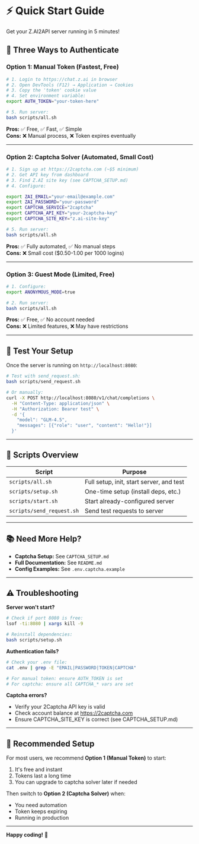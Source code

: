# ⚡ Quick Start Guide

Get your Z.AI2API server running in 5 minutes!

## 🚀 Three Ways to Authenticate

### Option 1: Manual Token (Fastest, Free)

```bash
# 1. Login to https://chat.z.ai in browser
# 2. Open DevTools (F12) → Application → Cookies  
# 3. Copy the 'token' cookie value
# 4. Set environment variable:
export AUTH_TOKEN="your-token-here"

# 5. Run server:
bash scripts/all.sh
```

**Pros:** ✅ Free, ✅ Fast, ✅ Simple  
**Cons:** ❌ Manual process, ❌ Token expires eventually

---

### Option 2: Captcha Solver (Automated, Small Cost)

```bash
# 1. Sign up at https://2captcha.com (~$5 minimum)
# 2. Get API key from dashboard
# 3. Find Z.AI site key (see CAPTCHA_SETUP.md)
# 4. Configure:

export ZAI_EMAIL="your-email@example.com"
export ZAI_PASSWORD="your-password"
export CAPTCHA_SERVICE="2captcha"
export CAPTCHA_API_KEY="your-2captcha-key"
export CAPTCHA_SITE_KEY="z.ai-site-key"

# 5. Run server:
bash scripts/all.sh
```

**Pros:** ✅ Fully automated, ✅ No manual steps  
**Cons:** ❌ Small cost ($0.50-1.00 per 1000 logins)

---

### Option 3: Guest Mode (Limited, Free)

```bash
# 1. Configure:
export ANONYMOUS_MODE=true

# 2. Run server:
bash scripts/all.sh
```

**Pros:** ✅ Free, ✅ No account needed  
**Cons:** ❌ Limited features, ❌ May have restrictions

---

## 📝 Test Your Setup

Once the server is running on `http://localhost:8080`:

```bash
# Test with send_request.sh:
bash scripts/send_request.sh

# Or manually:
curl -X POST http://localhost:8080/v1/chat/completions \
  -H "Content-Type: application/json" \
  -H "Authorization: Bearer test" \
  -d '{
    "model": "GLM-4.5",
    "messages": [{"role": "user", "content": "Hello!"}]
  }'
```

---

## 🔧 Scripts Overview

| Script | Purpose |
|--------|---------|
| `scripts/all.sh` | Full setup, init, start server, and test |
| `scripts/setup.sh` | One-time setup (install deps, etc.) |
| `scripts/start.sh` | Start already-configured server |
| `scripts/send_request.sh` | Send test requests to server |

---

## 📚 Need More Help?

- **Captcha Setup:** See `CAPTCHA_SETUP.md`
- **Full Documentation:** See `README.md`
- **Config Examples:** See `.env.captcha.example`

---

## ⚠️ Troubleshooting

**Server won't start?**
```bash
# Check if port 8080 is free:
lsof -ti:8080 | xargs kill -9

# Reinstall dependencies:
bash scripts/setup.sh
```

**Authentication fails?**
```bash
# Check your .env file:
cat .env | grep -E "EMAIL|PASSWORD|TOKEN|CAPTCHA"

# For manual token: ensure AUTH_TOKEN is set
# For captcha: ensure all CAPTCHA_* vars are set
```

**Captcha errors?**
- Verify your 2Captcha API key is valid
- Check account balance at https://2captcha.com
- Ensure CAPTCHA_SITE_KEY is correct (see CAPTCHA_SETUP.md)

---

## 🎯 Recommended Setup

For most users, we recommend **Option 1 (Manual Token)** to start:
1. It's free and instant
2. Tokens last a long time  
3. You can upgrade to captcha solver later if needed

Then switch to **Option 2 (Captcha Solver)** when:
- You need automation
- Token keeps expiring
- Running in production

---

**Happy coding!** 🎉


